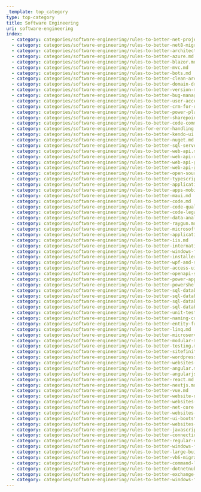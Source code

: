 ```yaml
---
_template: top_category
type: top-category
title: Software Engineering
uri: software-engineering
index:
  - category: categories/software-engineering/rules-to-better-net-projects.md
  - category: categories/software-engineering/rules-to-better-net8-migrations.md
  - category: categories/software-engineering/rules-to-better-architecture-and-code-review.md
  - category: categories/software-engineering/rules-to-better-azure.md
  - category: categories/software-engineering/rules-to-better-blazor.md
  - category: categories/software-engineering/rules-to-better-mvc.md
  - category: categories/software-engineering/rules-to-better-bots.md
  - category: categories/software-engineering/rules-to-better-clean-architecture.md
  - category: categories/software-engineering/rules-to-better-domain-driven-design.md
  - category: categories/software-engineering/rules-to-better-version-management.md
  - category: categories/software-engineering/rules-to-better-bug-management-and-product-feedback.md
  - category: categories/software-engineering/rules-to-better-user-acceptance-tests-uat-for-bug-management.md
  - category: categories/software-engineering/rules-to-better-crm-for-developers.md
  - category: categories/software-engineering/rules-to-better-power-platform.md
  - category: categories/software-engineering/rules-to-better-sharepoint-for-developers.md
  - category: categories/software-engineering/rules-to-better-code-commenting.md
  - category: categories/software-engineering/rules-for-error-handling.md
  - category: categories/software-engineering/rules-to-better-kendo-ui.md
  - category: categories/software-engineering/rules-to-better-nuget.md
  - category: categories/software-engineering/rules-to-better-sql-server-schema-deployment.md
  - category: categories/software-engineering/rules-to-better-web-api.md
  - category: categories/software-engineering/rules-to-better-web-api-rest.md
  - category: categories/software-engineering/rules-to-better-web-api-graphql.md
  - category: categories/software-engineering/rules-to-better-web-api-grpc.md
  - category: categories/software-engineering/rules-to-better-open-source-software.md
  - category: categories/software-engineering/rules-to-better-typescript.md
  - category: categories/software-engineering/rules-to-better-application-performance.md
  - category: categories/software-engineering/rules-to-better-apps-mobile.md
  - category: categories/software-engineering/rules-to-better-maui.md
  - category: categories/software-engineering/rules-to-better-code.md
  - category: categories/software-engineering/rules-to-better-code-quality.md
  - category: categories/software-engineering/rules-to-better-code-legacy.md
  - category: categories/software-engineering/rules-to-better-data-analytics.md
  - category: categories/software-engineering/rules-to-better-raygun.md
  - category: categories/software-engineering/rules-to-better-microsoft-project-server.md
  - category: categories/software-engineering/rules-to-better-application-insights.md
  - category: categories/software-engineering/rules-to-better-iis.md
  - category: categories/software-engineering/rules-to-better-internationalization.md
  - category: categories/software-engineering/rules-to-better-windows-forms.md
  - category: categories/software-engineering/rules-to-better-installers.md
  - category: categories/software-engineering/rules-to-better-wpf-and-silverlight.md
  - category: categories/software-engineering/rules-to-better-access-ui.md
  - category: categories/software-engineering/rules-to-better-openapi-specification.md
  - category: categories/software-engineering/rules-to-better-power-apps.md
  - category: categories/software-engineering/rules-to-better-powershell.md
  - category: categories/software-engineering/rules-to-better-sql-databases-admin.md
  - category: categories/software-engineering/rules-to-better-sql-databases-developers.md
  - category: categories/software-engineering/rules-to-better-sql-databases-performance.md
  - category: categories/software-engineering/rules-to-better-sql-databases-indexing.md
  - category: categories/software-engineering/rules-to-better-unit-tests.md
  - category: categories/software-engineering/rules-to-better-naming-conventions.md
  - category: categories/software-engineering/rules-to-better-entity-framework.md
  - category: categories/software-engineering/rules-to-better-linq.md
  - category: categories/software-engineering/rules-to-better-microservices.md
  - category: categories/software-engineering/rules-to-better-modular-monoliths.md
  - category: categories/software-engineering/rules-to-better-testing.md
  - category: categories/software-engineering/rules-to-better-sitefinity.md
  - category: categories/software-engineering/rules-to-better-wordpress.md
  - category: categories/software-engineering/rules-to-better-websites-development.md
  - category: categories/software-engineering/rules-to-better-angular.md
  - category: categories/software-engineering/rules-to-better-angularjs.md
  - category: categories/software-engineering/rules-to-better-react.md
  - category: categories/software-engineering/rules-to-better-nextjs.md
  - category: categories/software-engineering/rules-to-better-vue.md
  - category: categories/software-engineering/rules-to-better-website-development-asp-net.md
  - category: categories/software-engineering/rules-to-better-websites-tuning-and-maintenance.md
  - category: categories/software-engineering/rules-to-better-net-core.md
  - category: categories/software-engineering/rules-to-better-websites-deployment.md
  - category: categories/software-engineering/rules-to-better-ui-bootstrap.md
  - category: categories/software-engineering/rules-to-better-websites-graphics.md
  - category: categories/software-engineering/rules-to-better-javascript-and-jquery.md
  - category: categories/software-engineering/rules-to-better-connection-strings.md
  - category: categories/software-engineering/rules-to-better-regular-expressions.md
  - category: categories/software-engineering/rules-to-better-windows-forms-applications.md
  - category: categories/software-engineering/rules-to-better-large-builds-in-visual-studionet.md
  - category: categories/software-engineering/rules-to-better-vb6-migration-to-net.md
  - category: categories/software-engineering/rules-to-better-command-lines.md
  - category: categories/software-engineering/rules-to-better-dotnetnuke.md
  - category: categories/software-engineering/rules-to-better-exchange-server.md
  - category: categories/software-engineering/rules-to-better-windows-forms-applications-clickonce.md
---
```

